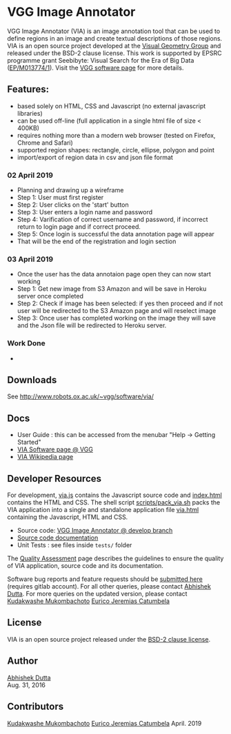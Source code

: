 # VGG Image Annotator

VGG Image Annotator (VIA) is an image annotation tool that can be used to define 
regions in an image and create textual descriptions of those regions. VIA is an 
open source project developed at the [Visual Geometry Group](http://www.robots.ox.ac.uk/~vgg/) 
and released under the BSD-2 clause license. This work is supported by EPSRC programme grant 
Seebibyte: Visual Search for the Era of Big Data ([EP/M013774/1](http://www.seebibyte.org/index.html)).
Visit the [VGG software page](http://www.robots.ox.ac.uk/~vgg/software/via/) for more details.


## Features:
  * based solely on HTML, CSS and Javascript (no external javascript libraries)
  * can be used off-line (full application in a single html file of size &lt; 400KB)
  * requires nothing more than a modern web browser (tested on Firefox, Chrome and Safari)
  * supported region shapes: rectangle, circle, ellipse, polygon and point
  * import/export of region data in csv and json file format

### 02 April 2019
 * Planning and drawing up a wireframe
 * Step 1: User must first register
 * Step 2: User clicks on the 'start' button
 * Step 3: User enters a login name and password
 * Step 4: Varification of correct username and password, if incorrect return to login page and if correct proceed.
 * Step 5: Once login is successful the data annotation page will appear
 * That will be the end of the registration and login section

### 03 April 2019
 * Once the user has the data annotaion page open they can now start working
 * Step 1: Get new image from S3 Amazon and will be save in Heroku server once completed
 * Step 2: Check if image has been selected: if yes then proceed and if not user will be redirected to the S3 Amazon page and will reselect image
 * Step 3: Once user has completed working on the image they will save and the Json file will be redirected to Heroku server.

 ### Work Done
  * 

## Downloads
See http://www.robots.ox.ac.uk/~vgg/software/via/

## Docs
 * User Guide : this can be accessed from the menubar "Help -> Getting Started"
 * [VIA Software page @ VGG](http://www.robots.ox.ac.uk/~vgg/software/via/)
 * [VIA Wikipedia page](https://en.wikipedia.org/wiki/VGG_Image_Annotator)

## Developer Resources
For development, [via.js](https://gitlab.com/vgg/via/blob/develop/via.js) 
contains the Javascript source code and 
[index.html](https://gitlab.com/vgg/via/blob/develop/index.html) contains the 
HTML and CSS. The shell script [scripts/pack_via.sh](scripts/pack_via.sh) 
packs the VIA application into a single and standalone application file 
[via.html](https://gitlab.com/vgg/via/blob/develop/via.html) containing the 
Javascript, HTML and CSS.

 * Source code: [VGG Image Annotator @ develop branch](https://gitlab.com/vgg/via/blob/develop)
 * [Source code documentation](https://gitlab.com/vgg/via/blob/develop/CodeDoc.md)
 * Unit Tests : see files inside `tests/` folder

The [Quality Assessment](https://gitlab.com/vgg/via/blob/develop/QualityAssessment.md) 
page describes the guidelines to ensure the quality of VIA application, source 
code and its documentation.

Software bug reports and feature requests should be 
[submitted here](https://gitlab.com/vgg/via/issues/new) (requires gitlab account).
For all other queries, please contact [Abhishek Dutta](mailto:adutta@robots.ox.ac.uk).
For more queries on the updated version, please contact [Kudakwashe Mukombachoto](mailto:kudakwashe@aerobotics.co) [Eurico Jeremias Catumbela](mailto:erick@aerobotics.co)

## License
VIA is an open source project released under the 
[BSD-2 clause license](https://gitlab.com/vgg/via/blob/master/LICENSE).

## Author
[Abhishek Dutta](mailto:adutta@robots.ox.ac.uk)  
Aug. 31, 2016

## Contributors
[Kudakwashe Mukombachoto](mailto:kudakwashe@aerobotics.co)
[Eurico Jeremias Catumbela](mailto:erick@aerobotics.co)
April. 2019
